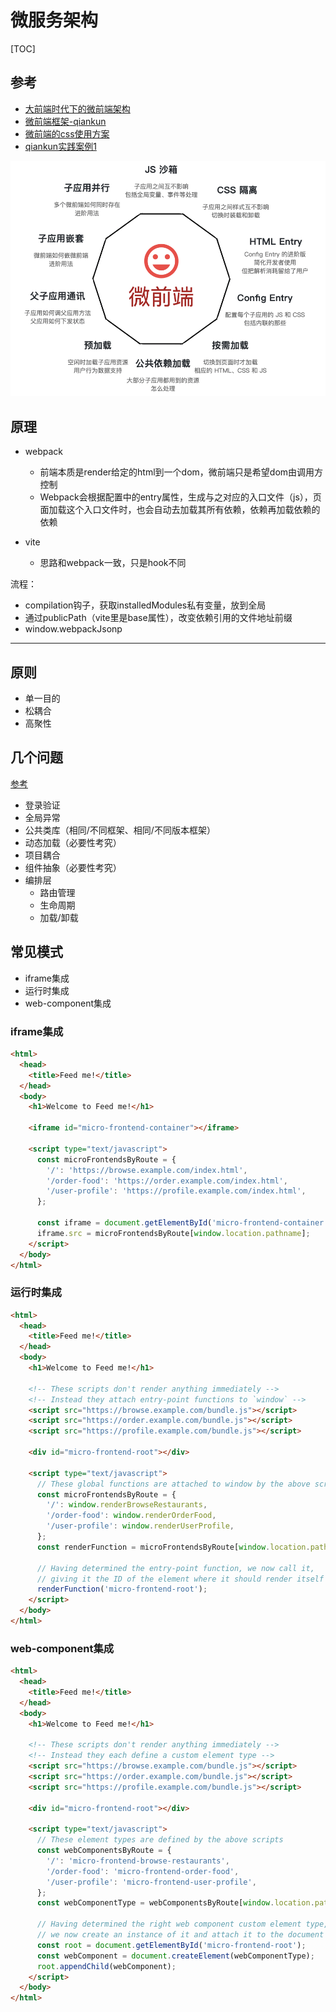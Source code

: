 # 微服务架构

[TOC]

## 参考
- [大前端时代下的微前端架构](https://mp.weixin.qq.com/s/DVkrV_KKE9KaGSeUSenc6w)
- [微前端框架-qiankun](https://zhuanlan.zhihu.com/p/131022025)
- [微前端的css使用方案](https://mp.weixin.qq.com/s/qUiiUkKOyW-QnBz1WEOTwQ)
- [qiankun实践案例1](https://mp.weixin.qq.com/s?__biz=Mzg2MDY5MTMxOA==&mid=2247485967&idx=1&sn=c5060dc6c4b48e89b307b59cabebebcd&chksm=ce23c416f9544d0018da5c60462efdff6dc95421f85001b78c18ba7adbaf244addf1f02fa9a1&token=82437422&lang=zh_CN#rd)

![微前端](微前端.png)

## 原理
- webpack
    - 前端本质是render给定的html到一个dom，微前端只是希望dom由调用方控制
    - Webpack会根据配置中的entry属性，生成与之对应的入口文件（js），页面加载这个入口文件时，也会自动去加载其所有依赖，依赖再加载依赖的依赖

- vite
    - 思路和webpack一致，只是hook不同

流程：
- compilation钩子，获取installedModules私有变量，放到全局
- 通过publicPath（vite里是base属性），改变依赖引用的文件地址前缀
- window.webpackJsonp

---

## 原则
- 单一目的
- 松耦合
- 高聚性

## 几个问题

[参考](https://zhuanlan.zhihu.com/p/82051427)

- 登录验证
- 全局异常
- 公共类库（相同/不同框架、相同/不同版本框架）
- 动态加载（必要性考究）
- 项目耦合
- 组件抽象（必要性考究）
- 编排层
  * 路由管理
  * 生命周期
  * 加载/卸载

## 常见模式

- iframe集成
- 运行时集成
- web-component集成

### iframe集成
```html
<html>
  <head>
    <title>Feed me!</title>
  </head>
  <body>
    <h1>Welcome to Feed me!</h1>

    <iframe id="micro-frontend-container"></iframe>

    <script type="text/javascript">
      const microFrontendsByRoute = {
        '/': 'https://browse.example.com/index.html',
        '/order-food': 'https://order.example.com/index.html',
        '/user-profile': 'https://profile.example.com/index.html',
      };

      const iframe = document.getElementById('micro-frontend-container');
      iframe.src = microFrontendsByRoute[window.location.pathname];
    </script>
  </body>
</html>
```

### 运行时集成
```html
<html>
  <head>
    <title>Feed me!</title>
  </head>
  <body>
    <h1>Welcome to Feed me!</h1>

    <!-- These scripts don't render anything immediately -->
    <!-- Instead they attach entry-point functions to `window` -->
    <script src="https://browse.example.com/bundle.js"></script>
    <script src="https://order.example.com/bundle.js"></script>
    <script src="https://profile.example.com/bundle.js"></script>

    <div id="micro-frontend-root"></div>

    <script type="text/javascript">
      // These global functions are attached to window by the above scripts
      const microFrontendsByRoute = {
        '/': window.renderBrowseRestaurants,
        '/order-food': window.renderOrderFood,
        '/user-profile': window.renderUserProfile,
      };
      const renderFunction = microFrontendsByRoute[window.location.pathname];

      // Having determined the entry-point function, we now call it,
      // giving it the ID of the element where it should render itself
      renderFunction('micro-frontend-root');
    </script>
  </body>
</html>
```

### web-component集成
```html
<html>
  <head>
    <title>Feed me!</title>
  </head>
  <body>
    <h1>Welcome to Feed me!</h1>

    <!-- These scripts don't render anything immediately -->
    <!-- Instead they each define a custom element type -->
    <script src="https://browse.example.com/bundle.js"></script>
    <script src="https://order.example.com/bundle.js"></script>
    <script src="https://profile.example.com/bundle.js"></script>

    <div id="micro-frontend-root"></div>

    <script type="text/javascript">
      // These element types are defined by the above scripts
      const webComponentsByRoute = {
        '/': 'micro-frontend-browse-restaurants',
        '/order-food': 'micro-frontend-order-food',
        '/user-profile': 'micro-frontend-user-profile',
      };
      const webComponentType = webComponentsByRoute[window.location.pathname];

      // Having determined the right web component custom element type,
      // we now create an instance of it and attach it to the document
      const root = document.getElementById('micro-frontend-root');
      const webComponent = document.createElement(webComponentType);
      root.appendChild(webComponent);
    </script>
  </body>
</html>
```

